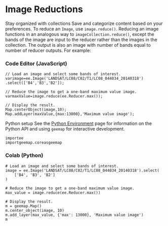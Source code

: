  
#  Image Reductions
Stay organized with collections  Save and categorize content based on your preferences. 
To reduce an `Image`, use `image.reduce()`. Reducing an image functions in an analogous way to `imageCollection.reduce()`, except the bands of the image are input to the reducer rather than the images in the collection. The output is also an image with number of bands equal to number of reducer outputs. For example:
### Code Editor (JavaScript)
```
// Load an image and select some bands of interest.
varimage=ee.Image('LANDSAT/LC08/C02/T1/LC08_044034_20140318')
.select(['B4','B3','B2']);

// Reduce the image to get a one-band maximum value image.
varmaxValue=image.reduce(ee.Reducer.max());

// Display the result.
Map.centerObject(image,10);
Map.addLayer(maxValue,{max:13000},'Maximum value image');
```

Python setup
See the [ Python Environment](https://developers.google.com/earth-engine/guides/python_install) page for information on the Python API and using `geemap` for interactive development.
```
importee
importgeemap.coreasgeemap
```

### Colab (Python)
```
# Load an image and select some bands of interest.
image = ee.Image('LANDSAT/LC08/C02/T1/LC08_044034_20140318').select(
    ['B4', 'B3', 'B2']
)

# Reduce the image to get a one-band maximum value image.
max_value = image.reduce(ee.Reducer.max())

# Display the result.
m = geemap.Map()
m.center_object(image, 10)
m.add_layer(max_value, {'max': 13000}, 'Maximum value image')
m
```

